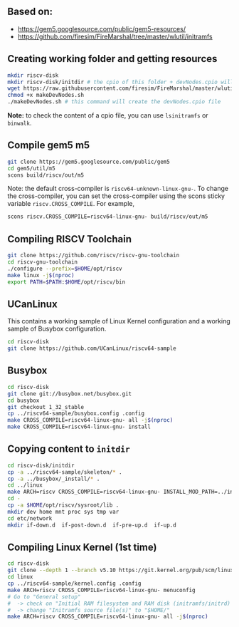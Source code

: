 ## Based on:
  - https://gem5.googlesource.com/public/gem5-resources/
  - https://github.com/firesim/FireMarshal/tree/master/wlutil/initramfs

## Creating working folder and getting resources
```sh
mkdir riscv-disk
mkdir riscv-disk/initdir # the cpio of this folder + devNodes.cpio will be initramfs
wget https://raw.githubusercontent.com/firesim/FireMarshal/master/wlutil/initramfs/makeDevNodes.sh
chmod +x makeDevNodes.sh
./makeDevNodes.sh # this command will create the devNodes.cpio file
```
**Note:** to check the content of a cpio file, you can use `lsinitramfs` or `binwalk`.

## Compile gem5 m5
```sh
git clone https://gem5.googlesource.com/public/gem5
cd gem5/util/m5
scons build/riscv/out/m5
```
Note: the default cross-compiler is `riscv64-unknown-linux-gnu-`. To change the cross-compiler, you can set the cross-compiler using the scons sticky variable `riscv.CROSS_COMPILE`. For example,
```sh
scons riscv.CROSS_COMPILE=riscv64-linux-gnu- build/riscv/out/m5
```

## Compiling RISCV Toolchain
```sh
git clone https://github.com/riscv/riscv-gnu-toolchain
cd riscv-gnu-toolchain
./configure --prefix=$HOME/opt/riscv
make linux -j$(nproc)
export PATH=$PATH:$HOME/opt/riscv/bin
```

## UCanLinux
This contains a working sample of Linux Kernel configuration and a working sample of Busybox configuration.
```sh
cd riscv-disk
git clone https://github.com/UCanLinux/riscv64-sample
```

## Busybox
```sh
cd riscv-disk
git clone git://busybox.net/busybox.git
cd busybox
git checkout 1_32_stable
cp ../riscv64-sample/busybox.config .config
make CROSS_COMPILE=riscv64-linux-gnu- all -j$(nproc)
make CROSS_COMPILE=riscv64-linux-gnu- install
```

## Copying content to `initdir`
```sh
cd riscv-disk/initdir
cp -a ../riscv64-sample/skeleton/* .
cp -a ../busybox/_install/* .
cd ../linux
make ARCH=riscv CROSS_COMPILE=riscv64-linux-gnu- INSTALL_MOD_PATH=../initdir modules_install
cd -
cp -a $HOME/opt/riscv/sysroot/lib .
mkdir dev home mnt proc sys tmp var
cd etc/network
mkdir if-down.d  if-post-down.d  if-pre-up.d  if-up.d
```

## Compiling Linux Kernel (1st time)
```sh
cd riscv-disk
git clone --depth 1 --branch v5.10 https://git.kernel.org/pub/scm/linux/kernel/git/stable/linux.git
cd linux
cp ../riscv64-sample/kernel.config .config
make ARCH=riscv CROSS_COMPILE=riscv64-linux-gnu- menuconfig
# Go to "General setup"
#  -> check on "Initial RAM filesystem and RAM disk (initramfs/initrd) support"
#  -> change "Initramfs source file(s)" to "$HOME/"
make ARCH=riscv CROSS_COMPILE=riscv64-linux-gnu- all -j$(nproc)
```

